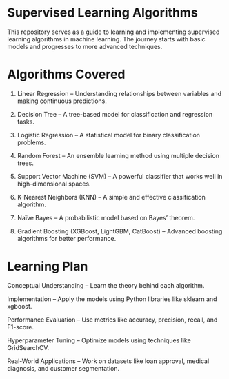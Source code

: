 # Supervised Learning Algorithms
This repository serves as a guide to learning and implementing supervised learning algorithms in machine learning. The journey starts with basic models and progresses to more advanced techniques.

# Algorithms Covered
1. Linear Regression – Understanding relationships between variables and making continuous predictions.

2. Decision Tree – A tree-based model for classification and regression tasks.

3. Logistic Regression – A statistical model for binary classification problems.

4. Random Forest – An ensemble learning method using multiple decision trees.

5. Support Vector Machine (SVM) – A powerful classifier that works well in high-dimensional spaces.

6. K-Nearest Neighbors (KNN) – A simple and effective classification algorithm.

7. Naïve Bayes – A probabilistic model based on Bayes’ theorem.

8. Gradient Boosting (XGBoost, LightGBM, CatBoost) – Advanced boosting algorithms for better performance.

# Learning Plan
Conceptual Understanding – Learn the theory behind each algorithm.

Implementation – Apply the models using Python libraries like sklearn and xgboost.

Performance Evaluation – Use metrics like accuracy, precision, recall, and F1-score.

Hyperparameter Tuning – Optimize models using techniques like GridSearchCV.

Real-World Applications – Work on datasets like loan approval, medical diagnosis, and customer segmentation.
